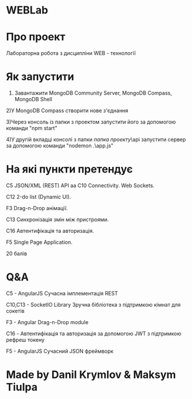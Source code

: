 # WEBLab
# Про проект
Лабораторна робота з дисципліни WEB - технології
# Як запустити
1) Завантажити MongoDB Community Server, MongoDB Compass, MongoDB Shell

2)У MongoDB Compass створити нове з'єднання

3)Через консоль із папки з проектом запустити його за допомогою команди "npm start"

4)У другій вкладці консолі з папки *папка проекту*\api запустити сервер за допомогою команди "nodemon .\app.js"
# На які пункти претендує
С5 JSON/XML (REST) API
аа
С10 Connectivity. Web Sockets.

С12 2-do list (Dynamic UI).

F3 Drag-n-Drop анімації.

C13 Синхронізація змін між пристроями.

C16 Автентифікація та авторизація.

F5 Single Page Application.

20 балів
# Q&A
C5 - AngularJS Сучасна імплементація REST

C10,C13 - SocketIO Library Зручна бібліотека з підтримкою кімнат для сокетів

F3 - Angular Drag-n-Drop module

C16 - Автентифікація та авторизація за допомогою JWT з підтримкою рефреш токену

F5 - AngularJS Сучасний JSON фреймворк
# Made by Danil Krymlov & Maksym Tiulpa
